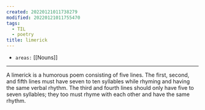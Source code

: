 ```yaml
---
created: 20220121011738279
modified: 20220121011755470
tags:
  - TIL
  - poetry
title: limerick
---
```


- `areas:` [[Nouns]]

---

A limerick is a humorous poem consisting of five lines. The first, second, and fifth lines must have seven to ten syllables while rhyming and having the same verbal rhythm. The third and fourth lines should only have five to seven syllables; they too must rhyme with each other and have the same rhythm.
